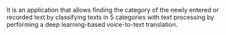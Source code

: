 It is an application that allows finding the category of the newly
entered or recorded text by classifying texts in 5 categories with text processing by
performing a deep learning-based voice-to-text translation.
